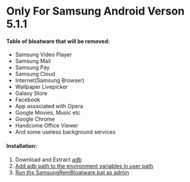 <h1>Only For Samsung Android Verson 5.1.1</h1>
<h4>Table of bloatware that will be removed:</h6>
<ul>
 <li>Samsung Video Player</li>
 <li>Samsung Mail</li>
 <li>Samsung Pay</li>
 <li>Samsung Cloud</li>
 <li>Internet(Samsung Browser)</li>
 <li>Wallpaper Livepicker</li>
 <li>Galaxy Store</li>
 <li>Facebook</li>
 <li>App associated with Opera</li>
 <li>Google Movies, Music etc</li>
 <li>Google Chrome</li>
 <li>Handcome Office Viewer</li>
 <li>And some useless background services</li>
</ul>


<h4>Installation:</h6>
<ol type="1">
 <li>Download and Extract <a href="https://dl.google.com/android/repository/platform-tools-latest-windows.zip">adb</li>
 <li>Add adb path to the environment variables in user path</li>
 <li>Run ths SamsungRemBloatware.bat as admin</li>
</ol>
